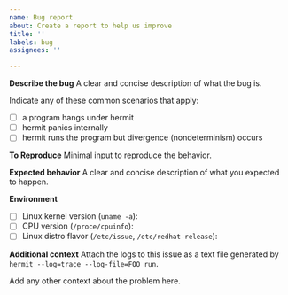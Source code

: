 ```yaml
---
name: Bug report
about: Create a report to help us improve
title: ''
labels: bug
assignees: ''

---
```


**Describe the bug**
A clear and concise description of what the bug is.

Indicate any of these common scenarios that apply:

- [ ] a program hangs under hermit
- [ ] hermit panics internally
- [ ] hermit runs the program but divergence (nondeterminism) occurs

**To Reproduce**
Minimal input to reproduce the behavior.

**Expected behavior**
A clear and concise description of what you expected to happen.

**Environment**

- [ ] Linux kernel version (`uname -a`):
- [ ] CPU version (`/proce/cpuinfo`):
- [ ] Linux distro flavor (`/etc/issue`, `/etc/redhat-release`):

**Additional context**
Attach the logs to this issue as a text file generated by `hermit --log=trace --log-file=FOO run`.

Add any other context about the problem here.
